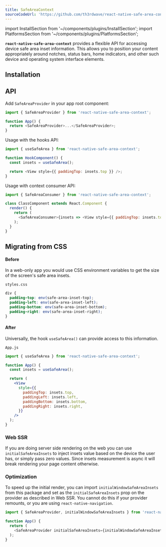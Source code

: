 ```yaml
---
title: SafeAreaContext
sourceCodeUrl: 'https://github.com/th3rdwave/react-native-safe-area-context'
---
```


import InstallSection from '~/components/plugins/InstallSection';
import PlatformsSection from '~/components/plugins/PlatformsSection';

**`react-native-safe-area-context`** provides a flexible API for accessing device safe area inset information. This allows you to position your content appropriately around notches, status bars, home indicators, and other such device and operating system interface elements.

<PlatformsSection android emulator ios simulator web />

## Installation

<InstallSection packageName="react-native-safe-area-context" href="https://github.com/th3rdwave/react-native-safe-area-context#getting-started" />

## API

Add `SafeAreaProvider` in your app root component:

```js
import { SafeAreaProvider } from 'react-native-safe-area-context';

function App() {
  return <SafeAreaProvider>...</SafeAreaProvider>;
}
```

Usage with the hooks API:

```js
import { useSafeArea } from 'react-native-safe-area-context';

function HookComponent() {
  const insets = useSafeArea();

  return <View style={{ paddingTop: insets.top }} />;
}
```

Usage with context consumer API:

```js
import { SafeAreaConsumer } from 'react-native-safe-area-context';

class ClassComponent extends React.Component {
  render() {
    return (
      <SafeAreaConsumer>{insets => <View style={{ paddingTop: insets.top }} />}</SafeAreaConsumer>
    );
  }
}
```

## Migrating from CSS

#### Before

In a web-only app you would use CSS environment variables to get the size of the screen's safe area insets.

`styles.css`

```css
div {
  padding-top: env(safe-area-inset-top);
  padding-left: env(safe-area-inset-left);
  padding-bottom: env(safe-area-inset-bottom);
  padding-right: env(safe-area-inset-right);
}
```

#### After

Universally, the hook `useSafeArea()` can provide access to this information.

`App.js`

```jsx
import { useSafeArea } from 'react-native-safe-area-context';

function App() {
  const insets = useSafeArea();

  return (
    <View
      style={{
        paddingTop: insets.top,
        paddingLeft: insets.left,
        paddingBottom: insets.bottom,
        paddingRight: insets.right,
      }}
    />
  );
}
```

### Web SSR

If you are doing server side rendering on the web you can use `initialSafeAreaInsets` to inject insets value based on the device the user has, or simply pass zero values. Since insets measurement is async it will break rendering your page content otherwise.

### Optimization

To speed up the initial render, you can import `initialWindowSafeAreaInsets` from this package and set as the `initialSafeAreaInsets` prop on the provider as described in Web SSR. You cannot do this if your provider remounts, or you are using `react-native-navigation`.

```js
import { SafeAreaProvider, initialWindowSafeAreaInsets } from 'react-native-safe-area-context';

function App() {
  return (
    <SafeAreaProvider initialSafeAreaInsets={initialWindowSafeAreaInsets}>...</SafeAreaProvider>
  );
}
```
